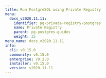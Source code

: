 ```yaml
---
title: Run PostgreSQL using Private Registry
menu:
  docs_v2020.11.11:
    identifier: pg-private-registry-postgres
    name: Private Registry
    parent: pg-postgres-guides
    weight: 35
menu_name: docs_v2020.11.11
info:
  cli: v0.15.0
  community: v0.15.0
  enterprise: v0.2.0
  installer: v0.15.0
  version: v2020.11.11
---
```


